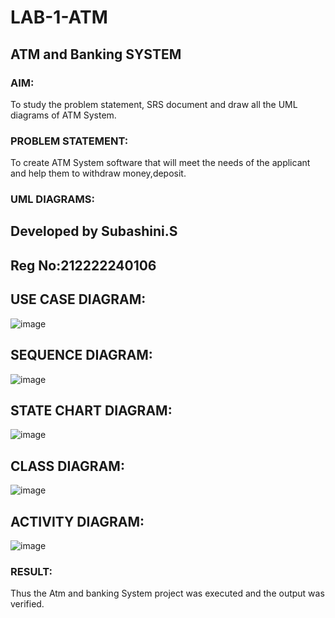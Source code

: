 # LAB-1-ATM
## ATM and Banking SYSTEM
### AIM: 
To study the problem statement, SRS document and draw all the UML diagrams of ATM
System.
### PROBLEM STATEMENT:
To create ATM System software that will meet the needs of the applicant and help them
to withdraw money,deposit.
### UML DIAGRAMS:
## Developed by Subashini.S
## Reg No:212222240106

## USE CASE DIAGRAM:
![image](https://github.com/SubashiniSenniappan/LAB-1-ATM/assets/119404951/269eeebe-183c-4c12-8df4-28f12aeb8f3c)

## SEQUENCE DIAGRAM:
![image](https://github.com/SubashiniSenniappan/LAB-1-ATM/assets/119404951/3ab1db69-9ea8-4bad-97f0-9b7388bb91c1)

## STATE CHART DIAGRAM:
![image](https://github.com/SubashiniSenniappan/LAB-1-ATM/assets/119404951/5dc970bc-9546-4cb1-8263-01d4b30a89cf)


## CLASS DIAGRAM:
![image](https://github.com/SubashiniSenniappan/LAB-1-ATM/assets/119404951/388c81e9-6659-41dc-aa85-fd9b8ee5c828)

## ACTIVITY DIAGRAM:
![image](https://github.com/SubashiniSenniappan/LAB-1-ATM/assets/119404951/08163575-3326-4c4a-8741-0cb3c7f3fd59)


### RESULT: 
Thus the Atm and banking System project was executed and the output was verified.
